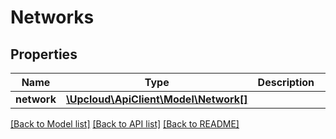 # Networks

## Properties
Name | Type | Description | Notes
------------ | ------------- | ------------- | -------------
**network** | [**\Upcloud\ApiClient\Model\Network[]**](Network.md) |  | [optional] 

[[Back to Model list]](../../README.md#documentation-of-the-models) [[Back to API list]](../../README.md#documentation) [[Back to README]](../../README.md)
